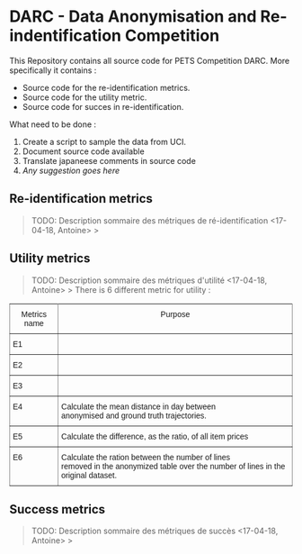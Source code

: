 # DARC - Data Anonymisation and Re-indentification Competition

This Repository contains all source code for PETS Competition DARC. More
specifically it contains :
  - Source code for the re-identification metrics.
  - Source code for the utility metric.
  - Source code for succes in re-identification.

What need to be done :
  1. Create a script to sample the data from UCI.
  2. Document source code available
  3. Translate japaneese comments in source code
  4. *Any suggestion goes here*

## Re-identification metrics

>  TODO: Description sommaire des métriques de ré-identification <17-04-18, Antoine> >

## Utility metrics

>  TODO: Description sommaire des métriques d'utilité <17-04-18, Antoine> >
There is 6 different metric for utility :

  <style type="text/css">
  .tg  {border-collapse:collapse;border-spacing:0;}
  .tg td{font-family:Arial, sans-serif;font-size:14px;padding:10px 5px;border-style:solid;border-width:1px;overflow:hidden;word-break:normal;border-color:black;}
  .tg th{font-family:Arial, sans-serif;font-size:14px;font-weight:normal;padding:10px 5px;border-style:solid;border-width:1px;overflow:hidden;word-break:normal;border-color:black;}
  .tg .tg-us36{border-color:inherit;vertical-align:top}
  </style>
  <table class="tg">
    <tr>
      <th class="tg-us36">Metrics name</th>
      <th class="tg-us36">Purpose</th>
    </tr>
    <tr>
      <td class="tg-us36">E1</td>
      <td class="tg-us36"></td>
    </tr>
    <tr>
      <td class="tg-us36">E2</td>
      <td class="tg-us36"></td>
    </tr>
    <tr>
      <td class="tg-us36">E3</td>
      <td class="tg-us36"></td>
    </tr>
    <tr>
      <td class="tg-us36">E4</td>
      <td class="tg-us36">Calculate the mean distance in day between <br>
      anonymised and ground truth trajectories.</td>
    </tr>
    <tr>
      <td class="tg-us36">E5</td>
      <td class="tg-us36">Calculate the difference, as the ratio, of all item prices</td>
    </tr>
    <tr>
      <td class="tg-us36">E6</td>
      <td class="tg-us36">Calculate the ration between the number of lines <br>
      removed in the anonymized table over the number of lines in the original dataset.</td>
    </tr>
  </table>

## Success metrics

>  TODO: Description sommaire des métriques de succès <17-04-18, Antoine> >
